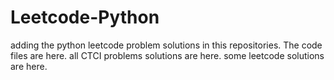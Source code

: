 # Leetcode-Python
adding the python leetcode problem solutions in this repositories. 
The code files are here.
all CTCI problems solutions are here.
some leetcode solutions are here.





























































































































































































































